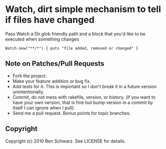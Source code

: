 # Watch, dirt simple mechanism to tell if files have changed

Pass Watch a Dir.glob friendly path and a block that you'd like to 
be executed when something changes

    Watch.new("**/*") { puts "file added, removed or changed" }

## Note on Patches/Pull Requests
 
* Fork the project.
* Make your feature addition or bug fix.
* Add tests for it. This is important so I don't break it in a
  future version unintentionally.
* Commit, do not mess with rakefile, version, or history.
  (if you want to have your own version, that is fine but bump version in a commit by itself I can ignore when I pull)
* Send me a pull request. Bonus points for topic branches.

## Copyright

Copyright (c) 2010 Ben Schwarz. See LICENSE for details.
